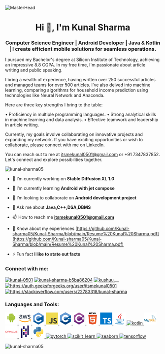 ![MasterHead](https://drive.google.com/uc?id=1hhyOzIyDADDtpkw_KdSzdpVTUliqNJA6)
<h1 align="center">Hi 👋, I'm Kunal Sharma</h1>
<h3 align="center">Computer Science Engineer | Android Developer | Java & Kotlin | I create efficient mobile solutions for seamless operations.</h3>

<p align="center">

I pursued my Bachelor's degree at Silicon Institute of Technology, achieving an impressive 8.8 CGPA. In my free time, I'm passionate about article writing and public speaking.

I bring a wealth of experience, having written over 250 successful articles and managed teams for over 500 articles. I've also delved into machine learning, comparing algorithms for household income prediction using technologies like Neural Network and Anaconda.

Here are three key strengths I bring to the table:

•	Proficiency in multiple programming languages.
•	Strong analytical skills in machine learning and data analysis.
•	Effective teamwork and leadership in article writing.

Currently, my goals involve collaborating on innovative projects and expanding my network. If you have exciting opportunities or wish to collaborate, please connect with me on LinkedIn.

You can reach out to me at itsmekunal0501@gmail.com or +91 7347837852. Let's connect and explore possibilities together.</p>

<p align="left"> <img src="https://komarev.com/ghpvc/?username=kunal-sharma05&label=Profile%20views&color=0e75b6&style=flat" alt="kunal-sharma05" /> </p>

- 🔭 I’m currently working on **Stable Diffusion XL 1.0**

- 🌱 I’m currently learning **Android with jet compose**

- 👯 I’m looking to collaborate on **Android development project**

- 💬 Ask me about **Java,C++,DSA,DBMS**

- 📫 How to reach me **itsmekunal0501@gmail.com**

- 📄 Know about my experiences [https://github.com/Kunal-sharma05/Kunal-Sharma/blob/main/Resume%20Kunal%20Sharma.pdf](https://github.com/Kunal-sharma05/Kunal-Sharma/blob/main/Resume%20Kunal%20Sharma.pdf)

- ⚡ Fun fact **I like to state out facts**

<h3 align="left">Connect with me:</h3>
<p align="left">
<a href="https://twitter.com/Kunal_0501" target="blank"><img align="center" src="https://raw.githubusercontent.com/rahuldkjain/github-profile-readme-generator/master/src/images/icons/Social/twitter.svg" alt="kunal-0501" height="30" width="40" /></a>
<a href="https://linkedin.com/in/kunal-sharma-b5ba86204" target="blank"><img align="center" src="https://raw.githubusercontent.com/rahuldkjain/github-profile-readme-generator/master/src/images/icons/Social/linked-in-alt.svg" alt="kunal-sharma-b5ba86204" height="30" width="40" /></a>
<a href="https://instagram.com/kushuu.__" target="blank"><img align="center" src="https://raw.githubusercontent.com/rahuldkjain/github-profile-readme-generator/master/src/images/icons/Social/instagram.svg" alt="kushuu.__" height="30" width="40" /></a>
<a href="https://auth.geeksforgeeks.org/user/https://auth.geeksforgeeks.org/user/itsmekunal0501" target="blank"><img align="center" src="https://raw.githubusercontent.com/rahuldkjain/github-profile-readme-generator/master/src/images/icons/Social/geeks-for-geeks.svg" alt="https://auth.geeksforgeeks.org/user/itsmekunal0501" height="30" width="40" /></a>
<a href="https://stackoverflow.com/users/https://stackoverflow.com/users/22783318/kunal-sharma" target="blank"><img align="center" src="https://raw.githubusercontent.com/rahuldkjain/github-profile-readme-generator/master/src/images/icons/Social/stack-overflow.svg" alt="https://stackoverflow.com/users/22783318/kunal-sharma" height="30" width="40" /></a>
</p>

<h3 align="left">Languages and Tools:</h3>
<p align="left"> <a href="https://developer.android.com" target="_blank" rel="noreferrer"> <img src="https://raw.githubusercontent.com/devicons/devicon/master/icons/android/android-original-wordmark.svg" alt="android" width="40" height="40"/> </a> <a href="https://aws.amazon.com" target="_blank" rel="noreferrer"> <img src="https://raw.githubusercontent.com/devicons/devicon/master/icons/amazonwebservices/amazonwebservices-original-wordmark.svg" alt="aws" width="40" height="40"/> </a> <a href="https://www.cprogramming.com/" target="_blank" rel="noreferrer"> <img src="https://raw.githubusercontent.com/devicons/devicon/master/icons/c/c-original.svg" alt="c" width="40" height="40"/> </a> <a href="https://developer.mozilla.org/en-US/docs/Web/JavaScript" target="_blank" rel="noreferrer"> <img src="https://raw.githubusercontent.com/devicons/devicon/master/icons/javascript/javascript-original.svg" alt="javascript" width="40" height="40"/> </a> <a href="https://www.w3schools.com/cpp/" target="_blank" rel="noreferrer"> <img src="https://raw.githubusercontent.com/devicons/devicon/master/icons/cplusplus/cplusplus-original.svg" alt="cplusplus" width="40" height="40"/> </a> <a href="https://www.w3schools.com/cs/" target="_blank" rel="noreferrer"> <img src="https://raw.githubusercontent.com/devicons/devicon/master/icons/csharp/csharp-original.svg" alt="csharp" width="40" height="40"/> </a> <a href="https://www.w3.org/html/" target="_blank" rel="noreferrer"> <img src="https://raw.githubusercontent.com/devicons/devicon/master/icons/html5/html5-original-wordmark.svg" alt="html5" width="40" height="40"/> </a><a href="https://www.typescriptlang.org/" target="_blank" rel="noreferrer"> <img src="https://raw.githubusercontent.com/devicons/devicon/master/icons/typescript/typescript-original.svg" alt="typescript" width="40" height="40"/> </a> <a href="https://www.java.com" target="_blank" rel="noreferrer"> <img src="https://raw.githubusercontent.com/devicons/devicon/master/icons/java/java-original.svg" alt="java" width="40" height="40"/> </a> <a href="https://kotlinlang.org" target="_blank" rel="noreferrer"> <img src="https://www.vectorlogo.zone/logos/kotlinlang/kotlinlang-icon.svg" alt="kotlin" width="40" height="40"/> </a> <a href="https://www.mysql.com/" target="_blank" rel="noreferrer"> <img src="https://raw.githubusercontent.com/devicons/devicon/master/icons/mysql/mysql-original-wordmark.svg" alt="mysql" width="40" height="40"/> </a> <a href="https://www.oracle.com/" target="_blank" rel="noreferrer"> <img src="https://raw.githubusercontent.com/devicons/devicon/master/icons/oracle/oracle-original.svg" alt="oracle" width="40" height="40"/> </a> <a href="https://pandas.pydata.org/" target="_blank" rel="noreferrer"> <img src="https://raw.githubusercontent.com/devicons/devicon/2ae2a900d2f041da66e950e4d48052658d850630/icons/pandas/pandas-original.svg" alt="pandas" width="40" height="40"/> </a> <a href="https://www.python.org" target="_blank" rel="noreferrer"> <img src="https://raw.githubusercontent.com/devicons/devicon/master/icons/python/python-original.svg" alt="python" width="40" height="40"/> </a> <a href="https://pytorch.org/" target="_blank" rel="noreferrer"> <img src="https://www.vectorlogo.zone/logos/pytorch/pytorch-icon.svg" alt="pytorch" width="40" height="40"/> </a> <a href="https://scikit-learn.org/" target="_blank" rel="noreferrer"> <img src="https://upload.wikimedia.org/wikipedia/commons/0/05/Scikit_learn_logo_small.svg" alt="scikit_learn" width="40" height="40"/> </a> <a href="https://seaborn.pydata.org/" target="_blank" rel="noreferrer"> <img src="https://seaborn.pydata.org/_images/logo-mark-lightbg.svg" alt="seaborn" width="40" height="40"/> </a> <a href="https://www.tensorflow.org" target="_blank" rel="noreferrer"> <img src="https://www.vectorlogo.zone/logos/tensorflow/tensorflow-icon.svg" alt="tensorflow" width="40" height="40"/> </a> </p>

<p><img align="center" src="https://github-readme-stats.vercel.app/api/top-langs?username=kunal-sharma05&show_icons=true&locale=en&layout=compact" alt="kunal-sharma05" /></p>

